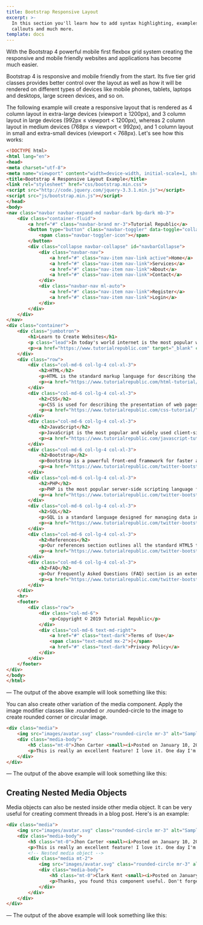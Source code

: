 ```yaml
---
title: Bootstrap Responsive Layout
excerpt: >-
  In this section you'll learn how to add syntax highlighting, examples,
  callouts and much more.
template: docs
---
```

With the Bootstrap 4 powerful mobile first flexbox grid system creating the responsive and mobile friendly websites and applications has become much easier.

Bootstrap 4 is responsive and mobile friendly from the start. Its five tier grid classes provides better control over the layout as well as how it will be rendered on different types of devices like mobile phones, tablets, laptops and desktops, large screen devices, and so on.

The following example will create a responsive layout that is rendered as 4 column layout in extra-large devices (viewport ≥ 1200px), and 3 column layout in large devices (992px ≤ viewport < 1200px), whereas 2 column layout in medium devices (768px ≤ viewport < 992px), and 1 column layout in small and extra-small devices (viewport < 768px). Let's see how this works:

```html
<!DOCTYPE html>
<html lang="en">
<head>
<meta charset="utf-8">
<meta name="viewport" content="width=device-width, initial-scale=1, shrink-to-fit=no">
<title>Bootstrap 4 Responsive Layout Example</title>
<link rel="stylesheet" href="css/bootstrap.min.css">
<script src="http://code.jquery.com/jquery-3.3.1.min.js"></script>
<script src="js/bootstrap.min.js"></script>
</head>
<body>
<nav class="navbar navbar-expand-md navbar-dark bg-dark mb-3">
    <div class="container-fluid">
        <a href="#" class="navbar-brand mr-3">Tutorial Republic</a>
        <button type="button" class="navbar-toggler" data-toggle="collapse" data-target="#navbarCollapse">
            <span class="navbar-toggler-icon"></span>
        </button>
        <div class="collapse navbar-collapse" id="navbarCollapse">
            <div class="navbar-nav">
                <a href="#" class="nav-item nav-link active">Home</a>
                <a href="#" class="nav-item nav-link">Services</a>
                <a href="#" class="nav-item nav-link">About</a>
                <a href="#" class="nav-item nav-link">Contact</a>
            </div>
            <div class="navbar-nav ml-auto">
                <a href="#" class="nav-item nav-link">Register</a>
                <a href="#" class="nav-item nav-link">Login</a>
            </div>
        </div>
    </div>    
</nav>
<div class="container">
    <div class="jumbotron">
        <h1>Learn to Create Websites</h1>
        <p class="lead">In today's world internet is the most popular way of connecting with the people. At <a href="https://www.tutorialrepublic.com" target="_blank">tutorialrepublic.com</a> you will learn the essential web development technologies along with real life practice examples, so that you can create your own website to connect with the people around the world.</p>
        <p><a href="https://www.tutorialrepublic.com" target="_blank" class="btn btn-success btn-lg">Get started today</a></p>
    </div>
    <div class="row">
        <div class="col-md-6 col-lg-4 col-xl-3">
            <h2>HTML</h2>
            <p>HTML is the standard markup language for describing the structure of the web pages. Our HTML tutorials will help you to understand the basics of latest HTML5 language, so that you can create your own website.</p>
            <p><a href="https://www.tutorialrepublic.com/html-tutorial/" target="_blank" class="btn btn-success">Learn More &raquo;</a></p>
        </div>
        <div class="col-md-6 col-lg-4 col-xl-3">
            <h2>CSS</h2>
            <p>CSS is used for describing the presentation of web pages. CSS can save a lot of time and effort. Our CSS tutorials will help you to learn the essentials of latest CSS3, so that you can control the style and layout of your website.</p>
            <p><a href="https://www.tutorialrepublic.com/css-tutorial/" target="_blank" class="btn btn-success">Learn More &raquo;</a></p>
        </div>
        <div class="col-md-6 col-lg-4 col-xl-3">
            <h2>JavaScript</h2>
            <p>JavaScript is the most popular and widely used client-side scripting language. Our JavaScript tutorials will provide in-depth knowledge of the JavaScript including ES6 features, so that you can create interactive websites.</p>
            <p><a href="https://www.tutorialrepublic.com/javascript-tutorial/" target="_blank" class="btn btn-success">Learn More &raquo;</a></p>
        </div>
        <div class="col-md-6 col-lg-4 col-xl-3">
            <h2>Bootstrap</h2>
            <p>Bootstrap is a powerful front-end framework for faster and easier web development. Our Bootstrap tutorials will help you to learn all the features of latest Bootstrap 4 framework so that you can easily create responsive websites.</p>
            <p><a href="https://www.tutorialrepublic.com/twitter-bootstrap-tutorial/" target="_blank" class="btn btn-success">Learn More &raquo;</a></p>
        </div>
        <div class="col-md-6 col-lg-4 col-xl-3">
            <h2>PHP</h2>
            <p>PHP is the most popular server-side scripting language for creating dynamic web pages. Our PHP tutorials will help you to learn all the features of latest PHP7 scripting language so that you can easily create dynamic websites.</p>
            <p><a href="https://www.tutorialrepublic.com/twitter-bootstrap-tutorial/" target="_blank" class="btn btn-success">Learn More &raquo;</a></p>
        </div>
        <div class="col-md-6 col-lg-4 col-xl-3">
            <h2>SQL</h2>
            <p>SQL is a standard language designed for managing data in relational database management system. Our SQL tutorials will help you to learn the fundamentals of the SQL language so that you can efficiently manage your databases.</p>
            <p><a href="https://www.tutorialrepublic.com/twitter-bootstrap-tutorial/" target="_blank" class="btn btn-success">Learn More &raquo;</a></p>
        </div>
        <div class="col-md-6 col-lg-4 col-xl-3">
            <h2>References</h2>
            <p>Our references section outlines all the standard HTML5 tags and CSS3 properties along with other useful references such as color names and values, character entities, web safe fonts, language codes, HTTP messages, and more.</p>
            <p><a href="https://www.tutorialrepublic.com/twitter-bootstrap-tutorial/" target="_blank" class="btn btn-success">Learn More &raquo;</a></p>
        </div>
        <div class="col-md-6 col-lg-4 col-xl-3">
            <h2>FAQ</h2>
            <p>Our Frequently Asked Questions (FAQ) section is an extensive collection of FAQs that provides quick and working solution of common questions and queries related to web design and development with live demo.</p>
            <p><a href="https://www.tutorialrepublic.com/twitter-bootstrap-tutorial/" target="_blank" class="btn btn-success">Learn More &raquo;</a></p>
        </div>
    </div>
    <hr>
    <footer>
        <div class="row">
            <div class="col-md-6">
                <p>Copyright © 2019 Tutorial Republic</p>
            </div>
            <div class="col-md-6 text-md-right">
                <a href="#" class="text-dark">Terms of Use</a> 
                <span class="text-muted mx-2">|</span> 
                <a href="#" class="text-dark">Privacy Policy</a>
            </div>
        </div>
    </footer>
</div>
</body>
</html>
```

— The output of the above example will look something like this:

You can also create other variation of the media component. Apply the image modifier classes like .rounded or .rounded-circle to the image to create rounded corner or circular image.

```html
<div class="media">
    <img src="images/avatar.svg" class="rounded-circle mr-3" alt="Sample Image">
    <div class="media-body">
        <h5 class="mt-0">Jhon Carter <small><i>Posted on January 10, 2019</i></small></h5>
        <p>This is really an excellent feature! I love it. One day I'm definitely going to use this Bootstrap media object component into my application.</p>
    </div>
</div>
```

— The output of the above example will look something like this:

## Creating Nested Media Objects

Media objects can also be nested inside other media object. It can be very useful for creating comment threads in a blog post. Here's is an example:

```html
<div class="media">
    <img src="images/avatar.svg" class="rounded-circle mr-3" alt="Sample Image">
    <div class="media-body">
        <h5 class="mt-0">Jhon Carter <small><i>Posted on January 10, 2019</i></small></h5>
        <p>This is really an excellent feature! I love it. One day I'm definitely going to use this Bootstrap media object component into my application.</p>
        <!-- Nested media object -->
        <div class="media mt-2">
            <img src="images/avatar.svg" class="rounded-circle mr-3" alt="Sample Image">
            <div class="media-body">
                <h5 class="mt-0">Clark Kent <small><i>Posted on January 12, 2019</i></small></h5>
                <p>Thanks, you found this component useful. Don't forget to check out other Bootstrap components as well. They're also very useful.</p>
            </div>
        </div>
    </div>
</div>
```

— The output of the above example will look something like this:


